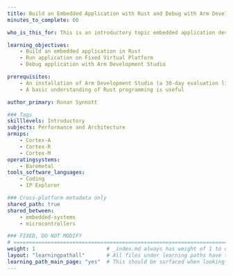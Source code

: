 ```yaml
---
title: Build an Embedded Application with Rust and Debug with Arm Development Studio
minutes_to_complete: 60

who_is_this_for: This is an introductory topic embedded application developers to get started with Rust.

learning_objectives: 
    - Build an embedded application in Rust
    - Run application on Fixed Virtual Platform
    - Debug application with Arm Development Studio

prerequisites:
    - An installation of Arm Development Studio (a 30-day evaluation license is available)
    - A basic understanding of Rust programming is useful

author_primary: Ronan Synnott

### Tags
skilllevels: Introductory
subjects: Performance and Architecture
armips:
    - Cortex-A
    - Cortex-R
    - Cortex-M
operatingsystems:
    - Baremetal
tools_software_languages:
    - Coding
    - IP Explorer

### Cross-platform metadata only
shared_path: true
shared_between:
    - embedded-systems
    - microcontrollers

### FIXED, DO NOT MODIFY
# ================================================================================
weight: 1                       # _index.md always has weight of 1 to order correctly
layout: "learningpathall"       # All files under learning paths have this same wrapper
learning_path_main_page: "yes"  # This should be surfaced when looking for related content. Only set for _index.md of learning path content.
---
```

